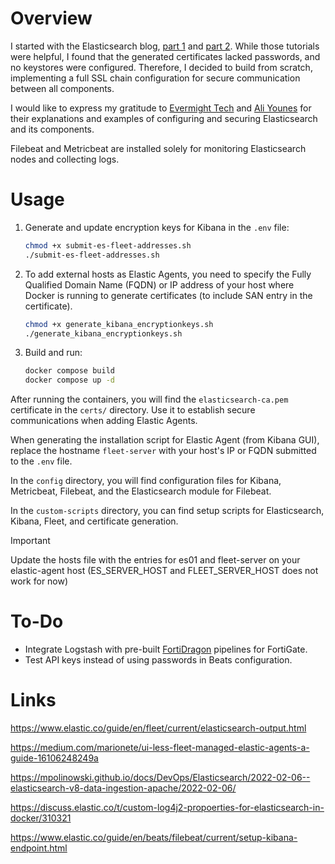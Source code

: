 # Overview

I started with the Elasticsearch blog, [part 1](https://www.elastic.co/blog/getting-started-with-the-elastic-stack-and-docker-compose) and [part 2](https://www.elastic.co/blog/getting-started-with-the-elastic-stack-and-docker-compose-part-2). While those tutorials were helpful, I found that the generated certificates lacked passwords, and no keystores were configured. Therefore, I decided to build from scratch, implementing a full SSL chain configuration for secure communication between all components.

I would like to express my gratitude to [Evermight Tech](https://www.youtube.com/@evermighttech) and [Ali Younes](https://www.youtube.com/@AliYounesGo4IT) for their explanations and examples of configuring and securing Elasticsearch and its components.

Filebeat and Metricbeat are installed solely for monitoring Elasticsearch nodes and collecting logs.

# Usage

1. Generate and update encryption keys for Kibana in the `.env` file:

    ```bash
    chmod +x submit-es-fleet-addresses.sh
    ./submit-es-fleet-addresses.sh
    ```

2. To add external hosts as Elastic Agents, you need to specify the Fully Qualified Domain Name (FQDN) or IP address of your host where Docker is running to generate certificates (to include SAN entry in the certificate).

    ```bash
    chmod +x generate_kibana_encryptionkeys.sh
    ./generate_kibana_encryptionkeys.sh
    ```

3. Build and run:

    ```bash
    docker compose build
    docker compose up -d
    ```

After running the containers, you will find the `elasticsearch-ca.pem` certificate in the `certs/` directory. Use it to establish secure communications when adding Elastic Agents.

When generating the installation script for Elastic Agent (from Kibana GUI), replace the hostname `fleet-server` with your host's IP or FQDN submitted to the `.env` file.

In the `config` directory, you will find configuration files for Kibana, Metricbeat, Filebeat, and the Elasticsearch module for Filebeat.

In the `custom-scripts` directory, you can find setup scripts for Elasticsearch, Kibana, Fleet, and certificate generation.

> [!IMPORTANT]
> Update the hosts file with the entries for es01 and fleet-server on your elastic-agent host (ES_SERVER_HOST and FLEET_SERVER_HOST does not work for now)

# To-Do

- Integrate Logstash with pre-built [FortiDragon]((https://github.com/enotspe/fortinet-2-elasticsearch/blob/master/README.md)) pipelines for FortiGate.
- Test API keys instead of using passwords in Beats configuration.

# Links

https://www.elastic.co/guide/en/fleet/current/elasticsearch-output.html

https://medium.com/marionete/ui-less-fleet-managed-elastic-agents-a-guide-16106248249a

https://mpolinowski.github.io/docs/DevOps/Elasticsearch/2022-02-06--elasticsearch-v8-data-ingestion-apache/2022-02-06/

https://discuss.elastic.co/t/custom-log4j2-propoerties-for-elasticsearch-in-docker/310321

https://www.elastic.co/guide/en/beats/filebeat/current/setup-kibana-endpoint.html